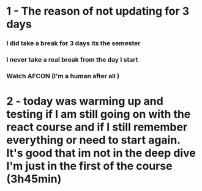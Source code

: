 # 1 - The reason of not updating for 3 days 
### I did take a break for 3 days its the semester 
### I never take a real break from the day I start
### Watch AFCON (I'm a human after all )
# 2 - today was warming up and testing if I am still going on with the react course and if I still remember everything or need to start again. It's  good that im not in the deep dive I'm just in the first of the course (3h45min)

